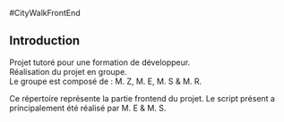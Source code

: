 #CityWalkFrontEnd

## Introduction
Projet tutoré pour une formation de développeur. <br />
Réalisation du projet en groupe. <br />
Le groupe est composé de : M. Z, M. E, M. S & M. R. <br />

Ce répertoire représente la partie frontend du projet.
Le script présent a principalement été réalisé par M. E & M. S.
